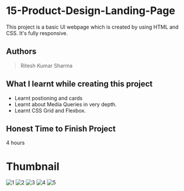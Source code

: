 
# 15-Product-Design-Landing-Page

This project is a basic UI webpage which is created by using HTML and CSS. It's fully responsive.





## Authors

 >Ritesh Kumar Sharma


## What I learnt while creating this project

- Learnt postioning and cards 
- Learnt about Media Queries in very depth.
- Learnt CSS Grid and Flexbox.



## Honest Time to Finish Project

4 hours



# Thumbnail

![1](https://user-images.githubusercontent.com/109421054/185726729-ed4b8a8d-9c12-4c84-8f32-0cb2ac625dd0.PNG)
![2](https://user-images.githubusercontent.com/109421054/185726737-4f4b83cb-f555-4f1f-acc7-ea57eb664dbd.PNG)
![3](https://user-images.githubusercontent.com/109421054/185726744-0b85a40c-5f58-4f57-9548-955c6c1fb98d.PNG)
![4](https://user-images.githubusercontent.com/109421054/185726747-a495ecfe-b7c5-4008-b7aa-6ce5f5f14cc6.PNG)
![5](https://user-images.githubusercontent.com/109421054/185726756-188ba88b-377a-4610-a58b-79542fe14304.PNG)





